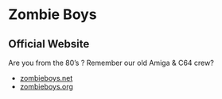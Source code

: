 # Zombie Boys

## Official Website

Are you from the 80’s ? Remember our old Amiga & C64 crew?

* [zombieboys.net][01]
* [zombieboys.org][02]

[01]: http://zombieboys.net
[02]: http://zombieboys.org
